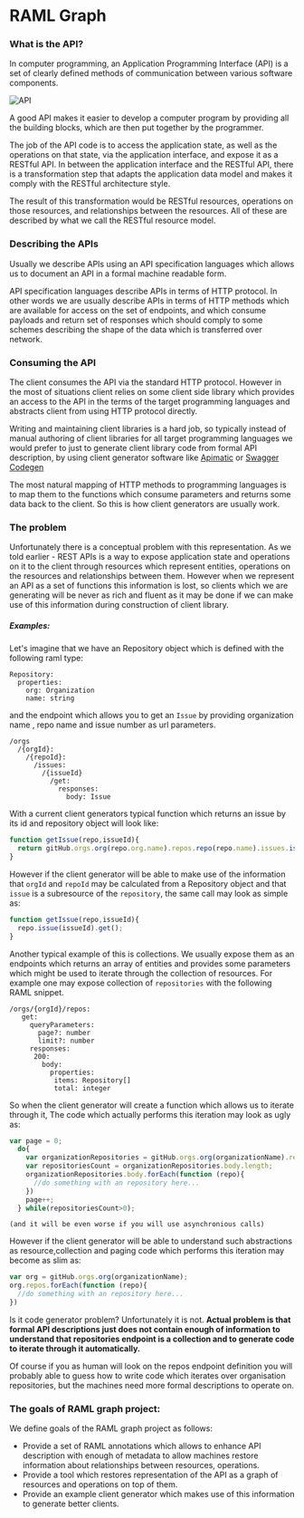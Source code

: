 # RAML Graph

### What is the API?
In computer programming, an Application Programming Interface (API) is a set of clearly defined methods of communication
between various software components. 


![API](http://restful-api-design.readthedocs.io/en/latest/_images/scope.png)


A good API makes it easier to develop a computer program by providing all the building blocks, 
which are then put together by the programmer. 

The job of the API code is to access the application state, 
as well as the operations on that state, via the application interface, 
and expose it as a RESTful API. In between the application interface and the RESTful API, 
there is a transformation step that adapts the application data model and makes 
it comply with the RESTful architecture style.

The result of this transformation would be RESTful resources, operations on those resources, and relationships between the resources. 
All of these are described by what we call the RESTful resource model.

### Describing the APIs

Usually we describe APIs using an API specification languages which allows us to document an API in a formal machine readable form.

API specification languages describe APIs in terms of HTTP protocol. In other words we are usually describe APIs
in terms of HTTP methods which are available for access on the set of endpoints, and 
which consume  payloads and return set of responses which should comply to some schemes describing the shape of the data which 
is transferred over network.


### Consuming the API

The client consumes the API via the standard HTTP protocol. However in the most of situations client relies on 
some client side library which provides an access to the API in the terms of the target programming languages and abstracts client
from using HTTP protocol directly. 

Writing and maintaining client libraries is a hard job, so typically instead of manual authoring of client libraries for all 
target programming languages we would prefer to just to generate client library code from formal API description, by using 
client generator software like [Apimatic](https://apimatic.io) or [Swagger Codegen](https://github.com/swagger-api/swagger-codegen)

The most natural mapping of HTTP methods to programming languages is to map them to the functions which consume parameters and
returns some data back to the client. So this is how client generators are usually work.

### The problem

Unfortunately there is a conceptual problem with this representation. As we told earlier - REST APIs is a way to expose application
state and operations on it to the client through resources which represent entities, operations on the resources and relationships 
between them. However when we represent an API as a set of functions this information is lost, so clients which we are generating
will be never as rich and fluent as it may be done if we can make use of this information during construction of client library.

##### Examples:

Let's imagine that we have an Repository object which is defined with the following raml type:

```raml
Repository:
  properties:
    org: Organization
    name: string    
```

and the endpoint which allows you to get an `Issue` by providing organization name , repo name and issue number as url parameters.

```raml
/orgs
  /{orgId}:
    /{repoId}:
      /issues:
        /{issueId}
          /get:
            responses: 
              body: Issue
```

With a current client generators typical function which returns an issue by its id and repository object will look like:

```javascript
function getIssue(repo,issueId){
  return gitHub.orgs.org(repo.org.name).repos.repo(repo.name).issues.issue(issueId).get();
}
```
However if the client generator will be able to make use of the information that `orgId` and `repoId` may be calculated
from a Repository object and that `issue` is a subresource of the `repository`, the same call may look as simple as:

```javascript
function getIssue(repo,issueId){
  repo.issue(issueId).get();
}
```

Another typical example of this is collections. We usually expose them as an endpoints which returns an array of entities
and provides some parameters which might be used to iterate through the collection of resources. For example one may 
expose collection of `repositories` with the following RAML snippet.

```raml
/orgs/{orgId}/repos:
   get:
     queryParameters:
       page?: number
       limit?: number
     responses:
      200:
        body:
          properties:
           items: Repository[]
           total: integer
```

So when the client generator will create a function which allows us to iterate through it, The code which actually performs this iteration
may look as ugly as:

```javascript
var page = 0;
  do{
    var organizationRepositories = gitHub.orgs.org(organizationName).repos.get({page:page});
    var repositoriesCount = organizationRepositories.body.length;
    organizationRepositories.body.forEach(function (repo){
      //do something with an repository here...  
    })
    page++;    
  } while(repositoriesCount>0);  
```
`(and it will be even worse if you will use asynchronious calls)`

However if the client generator will be able to understand such abstractions as resource,collection and paging code which
performs this iteration may become as slim as:

```javascript
var org = gitHub.orgs.org(organizationName);
org.repos.forEach(function (repo){
  //do something with an repository here...  
})
```

Is it code generator problem? Unfortunately it is not. **Actual problem is that formal API descriptions just does not contain enough of information to understand that repositories endpoint is a collection and to generate code to iterate through it automatically.**

Of course if you as human will look on the repos endpoint definition you will probably able to guess how to write code which
iterates over organisation repositories, but the machines need more formal descriptions to operate on.


### The goals of RAML graph project:

We define goals of the RAML graph project as follows:
 
 * Provide a set of RAML annotations which allows to enhance API description with
enough of  metadata to allow machines restore information about relationships between resources, operations.
 * Provide a tool which restores representation of the API as a graph of resources and operations on top of them.
 * Provide an example client generator which makes use of this information to generate better clients.




